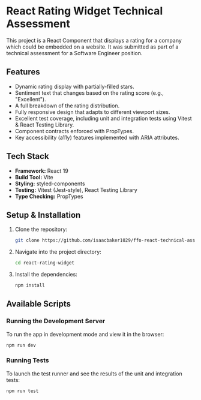 # React Rating Widget Technical Assessment

This project is a React Component that displays a rating for a company which could be embedded on a website. It was submitted as part of a technical assessment for a Software Engineer position.

## Features

- Dynamic rating display with partially-filled stars.
- Sentiment text that changes based on the rating score (e.g., "Excellent").
- A full breakdown of the rating distribution.
- Fully responsive design that adapts to different viewport sizes.
- Excellent test coverage, including unit and integration tests using Vitest & React Testing Library.
- Component contracts enforced with PropTypes.
- Key accessibility (a11y) features implemented with ARIA attributes.

## Tech Stack

- **Framework:** React 19
- **Build Tool:** Vite
- **Styling:** styled-components
- **Testing:** Vitest (Jest-style), React Testing Library
- **Type Checking:** PropTypes

## Setup & Installation

1.  Clone the repository:
    ```bash
    git clone https://github.com/isaacbaker1029/ffo-react-technical-assessment.git
    ```
2.  Navigate into the project directory:
    ```bash
    cd react-rating-widget
    ```
3.  Install the dependencies:
    ```bash
    npm install
    ```

## Available Scripts

### Running the Development Server

To run the app in development mode and view it in the browser:
```bash
npm run dev
```

### Running Tests

To launch the test runner and see the results of the unit and integration tests:

```bash
npm run test
```

